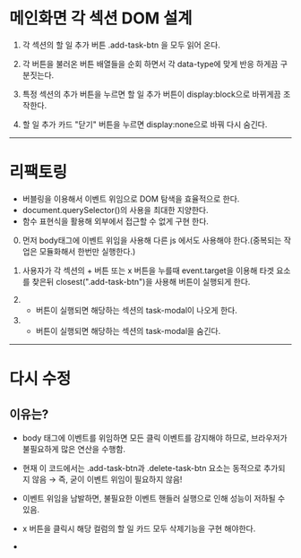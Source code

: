 # 메인화면 각 섹션 DOM 설계

1. 각 섹션의 할 일 추가 버튼 .add-task-btn 을 모두 읽어 온다.

2. 각 버튼을 불러온 버튼 배열들을 순회 하면서 각 data-type에 맞게 반응 하게끔 구분짓는다.

3. 특정 섹션의 추가 버튼을 누르면 할 일 추가 버튼이 display:block으로 바뀌게끔 조작한다.

4. 할 일 추가 카드 "닫기" 버튼을 누르면 display:none으로 바꿔 다시 숨긴다.

---

# 리팩토링

- 버블링을 이용해서 이벤트 위임으로 DOM 탐색을 효율적으로 한다.
- document.querySelector()의 사용을 최대한 지양한다.
- 함수 표현식을 활용해 외부에서 접근할 수 없게 구현 한다.

0. 먼저 body태그에 이벤트 위임을 사용해 다른 js 에서도 사용해야 한다.(중복되는 작업은 모듈화해서 한번만 실행한다.)

1. 사용자가 각 섹션의 + 버튼 또는 x 버튼을 누를때 event.target을 이용해 타겟 요소를 찾은뒤 closest(".add-task-btn")을 사용해 버튼이 실행되게 한다.
2. - 버튼이 실행되면 해당하는 섹션의 task-modal이 나오게 한다.
3. - 버튼이 실행되면 해당하는 섹션의 task-modal을 숨긴다.

---

# 다시 수정

## 이유는?

- body 태그에 이벤트를 위임하면 모든 클릭 이벤트를 감지해야 하므로, 브라우저가 불필요하게 많은 연산을 수행함.
- 현재 이 코드에서는 .add-task-btn과 .delete-task-btn 요소는 동적으로 추가되지 않음 → 즉, 굳이 이벤트 위임이 필요하지 않음!
- 이벤트 위임을 남발하면, 불필요한 이벤트 핸들러 실행으로 인해 성능이 저하될 수 있음.

- x 버튼을 클릭시 해당 컬럼의 할 일 카드 모두 삭제기능을 구현 해야한다.

-
